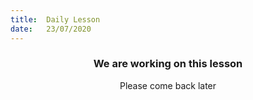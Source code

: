 ```yaml
---
title:  Daily Lesson
date:   23/07/2020
---
```


### <center>We are working on this lesson</center>
<center>Please come back later</center>